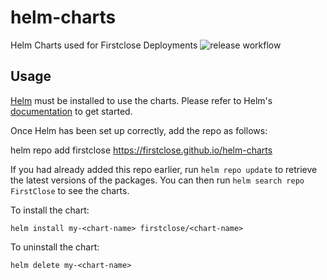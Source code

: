 # helm-charts
Helm Charts used for Firstclose Deployments
![release workflow](https://github.com/FirstClose/helm-charts/actions/workflows/release.yml/badge.svg?branch=main)

## Usage

[Helm](https://helm.sh) must be installed to use the charts.  Please refer to
Helm's [documentation](https://helm.sh/docs) to get started.

Once Helm has been set up correctly, add the repo as follows:

  helm repo add firstclose https://firstclose.github.io/helm-charts

If you had already added this repo earlier, run `helm repo update` to retrieve
the latest versions of the packages.  You can then run `helm search repo
FirstClose` to see the charts.

To install the <chart-name> chart:

    helm install my-<chart-name> firstclose/<chart-name>

To uninstall the chart:

    helm delete my-<chart-name>
